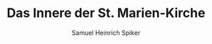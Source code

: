 ---
image: /assets/images/spiker/33b.jpg
thumb: /assets/images/spiker-thumbs/33b.jpg
author: Samuel Heinrich Spiker
artist: 
engraver: 
title: "Das Innere der St. Marien-Kirche"
subtitle: 
tags:
  - Church
layout: post
---